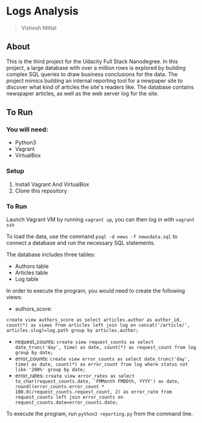# Logs Analysis

> Vishesh Mittal

## About

This is the third project for the Udacity Full Stack Nanodegree. In this project, a large database with over a million rows is explored by building complex SQL queries to draw business conclusions for the data. The project mimics building an internal reporting tool for a newpaper site to discover what kind of articles the site's readers like. The database contains newspaper articles, as well as the web server log for the site.

## To Run

### You will need:
- Python3
- Vagrant
- VirtualBox

### Setup
1. Install Vagrant And VirtualBox
2. Clone this repository

### To Run

Launch Vagrant VM by running `vagrant up`, you can then log in with `vagrant ssh`

To load the data, use the command `psql -d news -f newsdata.sql` to connect a database and run the necessary SQL statements.

The database includes three tables:
- Authors table
- Articles table
- Log table

In order to execute the program, you would need to create the following views:
- authors_score:

`create view authors_score as select articles.author as author_id, count(*) as views from articles left join log on concat('/article/', articles.slug)=log.path group by articles.author;`
- request_counts:
`create view request_counts as select date_trunc('day', time) as date, count(*) as request_count from log group by date;`
- error_counts:
`create view error_counts as select date_trunc('day', time) as date, count(*) as error_count from log where status not like '200%' group by date;`
- error_rates: 
`create view error_rates as select to_char(request_counts.date, 'FMMonth FMDDth, YYYY') as date, round((error_counts.error_count * 100.0)/request_counts.request_count, 2) as error_rate from request_counts left join error_counts on request_counts.date=error_counts.date;`


To execute the program, run `python3 reporting.py` from the command line.
